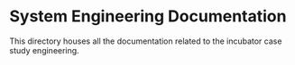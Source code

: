 ﻿# System Engineering Documentation

This directory houses all the documentation related to the incubator case study engineering.
